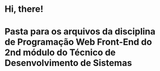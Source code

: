 # Hi, there!

# Pasta para os arquivos da disciplina de Programação Web Front-End do 2nd módulo do Técnico de Desenvolvimento de Sistemas
